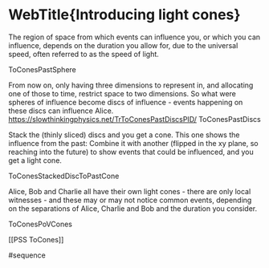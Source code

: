 # WebTitle{Introducing light cones}

The region of space from which events can influence you, or which you can influence, depends on the duration you allow for, due to the universal speed, often referred to as the speed of light.

ToConesPastSphere

From now on, only having three dimensions to represent in, and allocating one of those to time, restrict space to two dimensions. So what were spheres of influence become discs of influence - events happening on these discs can influence Alice.
https://slowthinkingphysics.net/TrToConesPastDiscsPID/
ToConesPastDiscs

Stack the (thinly sliced) discs and you get a cone. This one shows the influence from the past: Combine it with another (flipped in the xy plane, so reaching into the future) to show events that could be influenced, and you get a light cone.

ToConesStackedDiscToPastCone

Alice, Bob and Charlie all have their own light cones - there are only local witnesses - and these may or may not notice common events, depending on the separations of Alice, Charlie and Bob and the duration you consider.

ToConesPoVCones

[[PSS ToCones]]

#sequence
